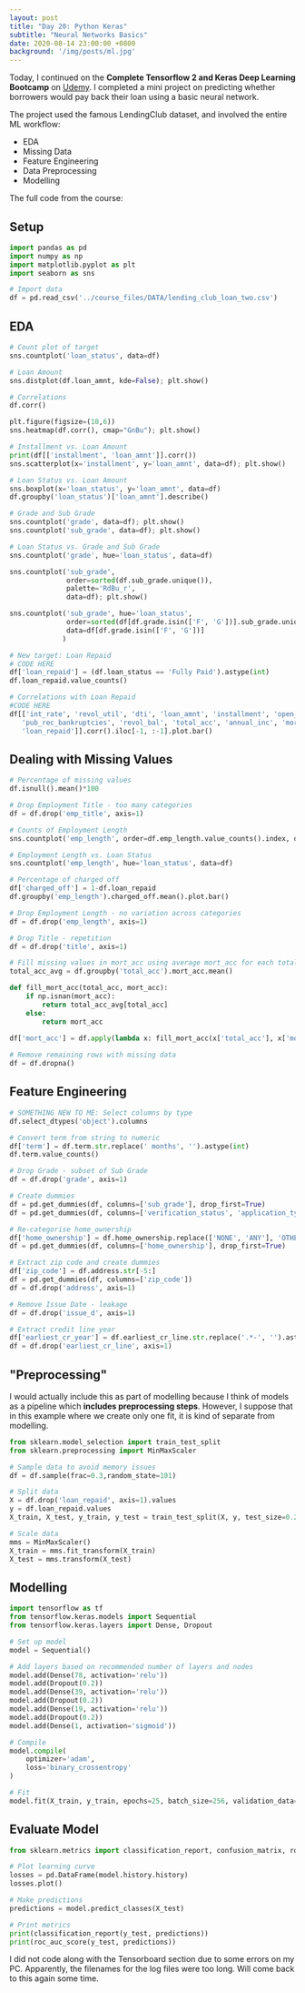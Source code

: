 ```yaml
---
layout: post
title: "Day 20: Python Keras"
subtitle: "Neural Networks Basics"
date: 2020-08-14 23:00:00 +0800
background: '/img/posts/ml.jpg'
---
```


Today, I continued on the **Complete Tensorflow 2 and Keras Deep Learning Bootcamp** on [Udemy](https://www.udemy.com/course/complete-tensorflow-2-and-keras-deep-learning-bootcamp/). I completed a mini project on predicting whether borrowers would pay back their loan using a basic neural network.

The project used the famous LendingClub dataset, and involved the entire ML workflow:

* EDA
* Missing Data
* Feature Engineering
* Data Preprocessing
* Modelling

The full code from the course:

## Setup
```py
import pandas as pd
import numpy as np
import matplotlib.pyplot as plt
import seaborn as sns
```

```py
# Import data
df = pd.read_csv('../course_files/DATA/lending_club_loan_two.csv')
```

## EDA
```py
# Count plot of target
sns.countplot('loan_status', data=df)

# Loan Amount
sns.distplot(df.loan_amnt, kde=False); plt.show()

# Correlations
df.corr()

plt.figure(figsize=(10,6))
sns.heatmap(df.corr(), cmap="GnBu"); plt.show()

# Installment vs. Loan Amount
print(df[['installment', 'loan_amnt']].corr())
sns.scatterplot(x='installment', y='loan_amnt', data=df); plt.show()

# Loan Status vs. Loan Amount
sns.boxplot(x='loan_status', y='loan_amnt', data=df)
df.groupby('loan_status')['loan_amnt'].describe()

# Grade and Sub Grade
sns.countplot('grade', data=df); plt.show()
sns.countplot('sub_grade', data=df); plt.show()

# Loan Status vs. Grade and Sub Grade
sns.countplot('grade', hue='loan_status', data=df)

sns.countplot('sub_grade',
              order=sorted(df.sub_grade.unique()),
              palette='RdBu_r',
              data=df); plt.show()

sns.countplot('sub_grade', hue='loan_status',
              order=sorted(df[df.grade.isin(['F', 'G'])].sub_grade.unique()),
              data=df[df.grade.isin(['F', 'G'])]
             )

# New target: Loan Repaid
# CODE HERE
df['loan_repaid'] = (df.loan_status == 'Fully Paid').astype(int)
df.loan_repaid.value_counts()

# Correlations with Loan Repaid
#CODE HERE
df[['int_rate', 'revol_util', 'dti', 'loan_amnt', 'installment', 'open_acc', 'pub_rec',
   'pub_rec_bankruptcies', 'revol_bal', 'total_acc', 'annual_inc', 'mort_acc',
   'loan_repaid']].corr().iloc[-1, :-1].plot.bar()
```

## Dealing with Missing Values

```py
# Percentage of missing values
df.isnull().mean()*100

# Drop Employment Title - too many categories
df = df.drop('emp_title', axis=1)

# Counts of Employment Length
sns.countplot('emp_length', order=df.emp_length.value_counts().index, data=df)

# Employment Length vs. Loan Status
sns.countplot('emp_length', hue='loan_status', data=df)

# Percentage of charged off
df['charged_off'] = 1-df.loan_repaid
df.groupby('emp_length').charged_off.mean().plot.bar()

# Drop Employment Length - no variation across categories
df = df.drop('emp_length', axis=1)

# Drop Title - repetition
df = df.drop('title', axis=1)

# Fill missing values in mort_acc using average mort_acc for each total_acc (most correlated feature)
total_acc_avg = df.groupby('total_acc').mort_acc.mean()

def fill_mort_acc(total_acc, mort_acc):
    if np.isnan(mort_acc):
        return total_acc_avg[total_acc]
    else:
        return mort_acc
    
df['mort_acc'] = df.apply(lambda x: fill_mort_acc(x['total_acc'], x['mort_acc']), axis=1)

# Remove remaining rows with missing data
df = df.dropna()
```

## Feature Engineering
```py
# SOMETHING NEW TO ME: Select columns by type
df.select_dtypes('object').columns

# Convert term from string to numeric
df['term'] = df.term.str.replace(' months', '').astype(int)
df.term.value_counts()

# Drop Grade - subset of Sub Grade
df = df.drop('grade', axis=1)

# Create dummies
df = pd.get_dummies(df, columns=['sub_grade'], drop_first=True)
df = pd.get_dummies(df, columns=['verification_status', 'application_type','initial_list_status','purpose'], drop_first=True)

# Re-categorise home_ownership
df['home_ownership'] = df.home_ownership.replace(['NONE', 'ANY'], 'OTHER')
df = pd.get_dummies(df, columns=['home_ownership'], drop_first=True)

# Extract zip code and create dummies
df['zip_code'] = df.address.str[-5:]
df = pd.get_dummies(df, columns=['zip_code'])
df = df.drop('address', axis=1)

# Remove Issue Date - leakage
df = df.drop('issue_d', axis=1)

# Extract credit line year
df['earliest_cr_year'] = df.earliest_cr_line.str.replace('.*-', '').astype(int)
df = df.drop('earliest_cr_line', axis=1)
```

## "Preprocessing"
I would actually include this as part of modelling because I think of models as a pipeline which **includes preprocessing steps**. However, I suppose that in this example where we create only one fit, it is kind of separate from modelling.

```py
from sklearn.model_selection import train_test_split
from sklearn.preprocessing import MinMaxScaler

# Sample data to avoid memory issues
df = df.sample(frac=0.3,random_state=101)

# Split data
X = df.drop('loan_repaid', axis=1).values
y = df.loan_repaid.values
X_train, X_test, y_train, y_test = train_test_split(X, y, test_size=0.2, random_state=101)

# Scale data
mms = MinMaxScaler()
X_train = mms.fit_transform(X_train)
X_test = mms.transform(X_test)
```

## Modelling

```py
import tensorflow as tf
from tensorflow.keras.models import Sequential
from tensorflow.keras.layers import Dense, Dropout

# Set up model
model = Sequential()

# Add layers based on recommended number of layers and nodes
model.add(Dense(78, activation='relu'))
model.add(Dropout(0.2))
model.add(Dense(39, activation='relu'))
model.add(Dropout(0.2))
model.add(Dense(19, activation='relu'))
model.add(Dropout(0.2))
model.add(Dense(1, activation='sigmoid'))

# Compile
model.compile(
    optimizer='adam',
    loss='binary_crossentropy'
)

# Fit
model.fit(X_train, y_train, epochs=25, batch_size=256, validation_data=(X_test, y_test))
```

## Evaluate Model

```py
from sklearn.metrics import classification_report, confusion_matrix, roc_auc_score

# Plot learning curve
losses = pd.DataFrame(model.history.history)
losses.plot()

# Make predictions
predictions = model.predict_classes(X_test)

# Print metrics
print(classification_report(y_test, predictions))
print(roc_auc_score(y_test, predictions))
```

I did not code along with the Tensorboard section due to some errors on my PC. Apparently, the filenames for the log files were too long. Will come back to this again some time.